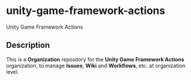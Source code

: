 # unity-game-framework-actions

Unity Game Framework Actions

## Description

This is a **Organization** repository for the **Unity Game Framework Actions** organization,
to manage **Issues**, **Wiki** and **Workflows**, etc. at organization level.
